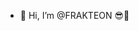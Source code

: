 - 👋 Hi, I’m @FRAKTEON 😎💞️ 

<!---
FRAKTEON/FRAKTEON is a ✨ special ✨ repository because its `README.md` (this file) appears on your GitHub profile.
You can click the Preview link to take a look at your changes.
--->
